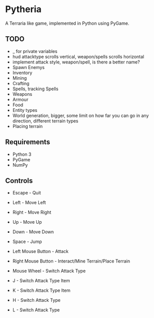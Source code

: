Pytheria
=======

A Terraria like game, implemented in Python using PyGame.

## TODO

 * _ for private variables
 * hud attacktype scrolls vertical, weapon/spells scrolls horizontal
 * implement attack style, weapon/spell, is there a better name?
 * Spawn Enemys
 * Inventory
 * Mining
 * Crafting
 * Spells, tracking Spells
 * Weapons
 * Armour
 * Food
 * Entity types
 * World generation, bigger, some limit on how far you can go in any direction, different terrain types
 * Placing terrain

## Requirements

 * Python 3
 * PyGame
 * NumPy

## Controls

 * Escape - Quit
 
 * Left - Move Left
 * Right - Move Right
 * Up - Move Up
 * Down - Move Down
 * Space - Jump

 * Left Mouse Button - Attack
 * Right Mouse Button - Interact/Mine Terrain/Place Terrain
 * Mouse Wheel - Switch Attack Type

 * J - Switch Attack Type Item
 * K - Switch Attack Type Item
 * H - Switch Attack Type
 * L - Switch Attack Type



